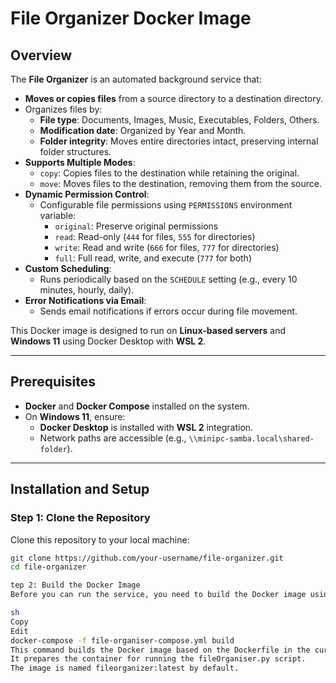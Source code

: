 # File Organizer Docker Image

## Overview
The **File Organizer** is an automated background service that:
- **Moves or copies files** from a source directory to a destination directory.
- Organizes files by:
  - **File type**: Documents, Images, Music, Executables, Folders, Others.
  - **Modification date**: Organized by Year and Month.
  - **Folder integrity**: Moves entire directories intact, preserving internal folder structures.
- **Supports Multiple Modes**:
  - `copy`: Copies files to the destination while retaining the original.
  - `move`: Moves files to the destination, removing them from the source.
- **Dynamic Permission Control**:
  - Configurable file permissions using `PERMISSIONS` environment variable:
    - `original`: Preserve original permissions
    - `read`: Read-only (`444` for files, `555` for directories)
    - `write`: Read and write (`666` for files, `777` for directories)
    - `full`: Full read, write, and execute (`777` for both)
- **Custom Scheduling**:
  - Runs periodically based on the `SCHEDULE` setting (e.g., every 10 minutes, hourly, daily).
- **Error Notifications via Email**:
  - Sends email notifications if errors occur during file movement.

This Docker image is designed to run on **Linux-based servers** and **Windows 11** using Docker Desktop with **WSL 2**.

---

## Prerequisites
- **Docker** and **Docker Compose** installed on the system.
- On **Windows 11**, ensure:
  - **Docker Desktop** is installed with **WSL 2** integration.
  - Network paths are accessible (e.g., `\\minipc-samba.local\shared-folder`).

---

## Installation and Setup

### Step 1: Clone the Repository
Clone this repository to your local machine:
```sh
git clone https://github.com/your-username/file-organizer.git
cd file-organizer

tep 2: Build the Docker Image
Before you can run the service, you need to build the Docker image using Docker Compose:

sh
Copy
Edit
docker-compose -f file-organiser-compose.yml build
This command builds the Docker image based on the Dockerfile in the current directory.
It prepares the container for running the fileOrganiser.py script.
The image is named fileorganizer:latest by default.

